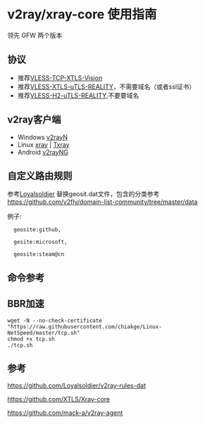 # v2ray/xray-core 使用指南 
领先 GFW 两个版本
## 协议
- 推荐[VLESS-TCP-XTLS-Vision](VLESS-XTLS-Vision/readme.md)
- 推荐[VLESS-XTLS-uTLS-REALITY](VLESS-XTLS-uTLS-REALITY)，不需要域名（或者ssl证书）
- 推荐[VLESS-H2-uTLS-REALITY](VLESS-H2-uTLS-REALITY/README.md),不要要域名
## v2ray客户端
- Windows
      [v2rayN](https://github.com/2dust/v2rayN)
- Linux
      [xray](https://github.com/XTLS/Xray-core) |
      [Txray](https://github.com/hsernos/Txray)
- Android
      [v2rayNG](https://github.com/2dust/v2rayNG)

## 自定义路由规则
参考[Loyalsoldier](https://github.com/Loyalsoldier/v2ray-rules-dat)
替换geosit.dat文件，包含的分类参考 https://github.com/v2fly/domain-list-community/tree/master/data 

例子: 

      geosite:github,
      
      gesite:microsoft,
      
      geosite:steam@cn
## 命令参考

## BBR加速
```
wget -N --no-check-certificate "https://raw.githubusercontent.com/chiakge/Linux-NetSpeed/master/tcp.sh"
chmod +x tcp.sh
./tcp.sh
``` 

## 参考
https://github.com/Loyalsoldier/v2ray-rules-dat

https://github.com/XTLS/Xray-core

https://github.com/mack-a/v2ray-agent

